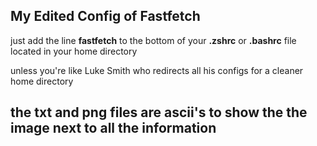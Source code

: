 ## My Edited Config of Fastfetch 

just add the line **fastfetch** to the bottom of your **.zshrc** 
or **.bashrc** file located in your home directory 

unless you're like Luke Smith who redirects all his configs
for a cleaner home directory 

## the txt and png files are ascii's to show the the image next to all the information
